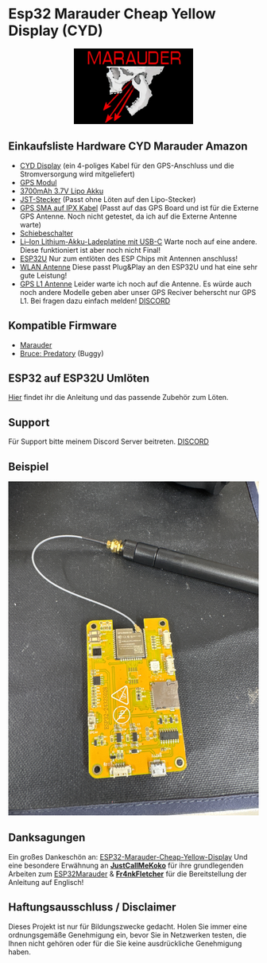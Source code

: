 # Esp32 Marauder Cheap Yellow Display (CYD)
<p align="center">
  <img alt="Marauder logo" src="https://github.com/BlushTTV/Esp32_Marauder_Cheap_Yellow_Display_CYD_Deutsch/blob/main/Bilder/logo01.png?raw=true">
</p>

## Einkaufsliste Hardware CYD Marauder Amazon
 - [CYD Display](https://www.amazon.de/dp/B0CSYPG716) (ein 4-poliges Kabel für den GPS-Anschluss und die Stromversorgung wird mitgeliefert)
 - [GPS Modul](https://www.amazon.de/dp/B0D1K7QPZ3) 
 - [3700mAh 3.7V Lipo Akku](https://www.amazon.de/dp/B08215B4KK)
 - [JST-Stecker](https://www.amazon.de/dp/B07VYR7J49) (Passt ohne Löten auf den Lipo-Stecker)
 - [GPS SMA auf IPX Kabel](https://www.amazon.de/dp/B0B9RYL56H) (Passt auf das GPS Board und ist für die Externe GPS Antenne. Noch nicht getestet, da ich auf die Externe Antenne warte)
 - [Schiebeschalter](https://www.amazon.de/dp/B08SJ2HVQB)
 - [Li–Ion Lithium-Akku-Ladeplatine mit USB-C](https://www.amazon.de/dp/B0BZSB3SBN) Warte noch auf eine andere. Diese funktioniert ist aber noch nicht Final!
 - [ESP32U](https://www.amazon.de/dp/B08BZKZXLL) Nur zum entlöten des ESP Chips mit Antennen anschluss!
 - [WLAN Antenne](https://www.amazon.de/dp/B07YCBRTFB) Diese passt Plug&Play an den ESP32U und hat eine sehr gute Leistung!
 - [GPS L1 Antenne](https://store.beitian.com/products/beitian-drone-uav-rtk-gnss-helix-antenna-gps-bds-glonass-galileo-sma-j-bt-560-560l5-502-603-564-t009-t076-104-230l2-230l5?variant=44743070875935) Leider warte ich noch auf die Antenne. Es würde auch noch 
   andere Modelle geben aber unser GPS Reciver beherscht nur GPS L1. Bei fragen dazu einfach melden! [DISCORD](https://discord.com/invite/sW4CYXz8QA)
## Kompatible Firmware
 - [Marauder](https://github.com/Fr4nkFletcher/ESP32-Marauder-Cheap-Yellow-Display)
 - [Bruce: Predatory](https://github.com/pr3y/Bruce) (Buggy)

## ESP32 auf ESP32U Umlöten
[Hier](https://github.com/BlushTTV/Esp32_Marauder_Cheap_Yellow_Display_CYD_Deutsch/tree/main/ESP%20L%C3%B6tanleitung) findet ihr die Anleitung und das passende Zubehör zum Löten.

## Support
Für Support bitte meinem Discord Server beitreten. [DISCORD](https://discord.com/invite/sW4CYXz8QA)

## Beispiel 

![App Screenshot](https://github.com/BlushTTV/Esp32_Marauder_Cheap_Yellow_Display_CYD_Deutsch/blob/main/Bilder/IMG_4117.JPG?raw=true)


## Danksagungen

Ein großes Dankeschön an: [ESP32-Marauder-Cheap-Yellow-Display](https://github.com/Fr4nkFletcher/ESP32-Marauder-Cheap-Yellow-Display) Und eine besondere Erwähnung an [**JustCallMeKoko**](https://github.com/justcallmekoko) für ihre grundlegenden Arbeiten zum [ESP32Marauder](https://github.com/justcallmekoko/ESP32Marauder) & [**Fr4nkFletcher**](https://github.com/Fr4nkFletcher) für die Bereitstellung der Anleitung auf Englisch!


## Haftungsausschluss / Disclaimer
Dieses Projekt ist nur für Bildungszwecke gedacht. Holen Sie immer eine ordnungsgemäße Genehmigung ein, bevor Sie in Netzwerken testen, die Ihnen nicht gehören oder für die Sie keine ausdrückliche Genehmigung haben.
